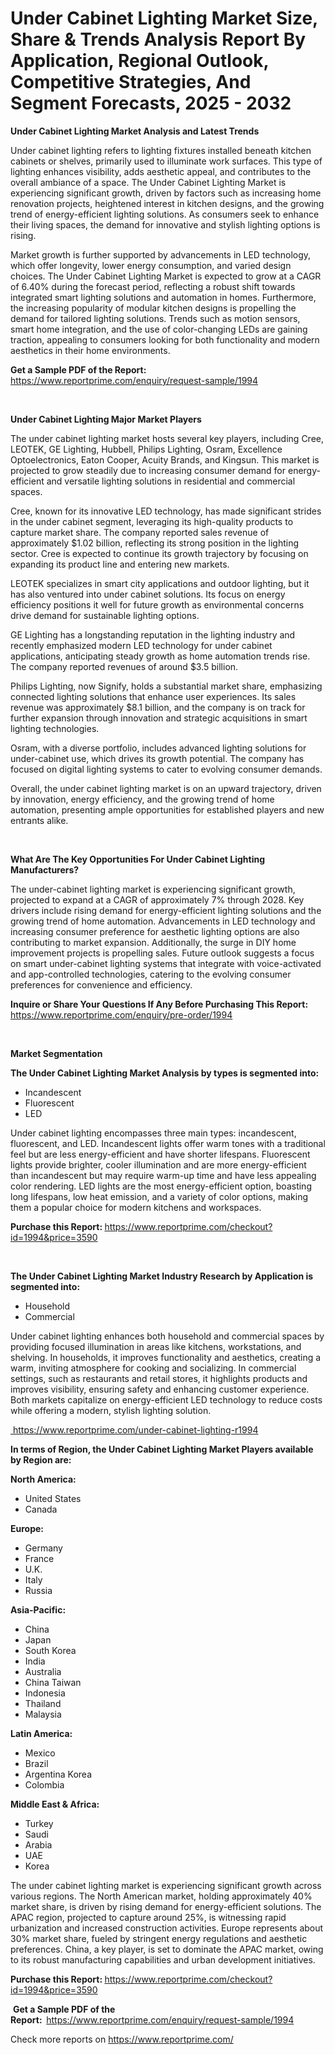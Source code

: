 <p><h1>Under Cabinet Lighting Market Size, Share & Trends Analysis Report By Application, Regional Outlook, Competitive Strategies, And Segment Forecasts, 2025 - 2032</h1></p><p><strong>Under Cabinet Lighting Market Analysis and Latest Trends</strong></p>
<p><p>Under cabinet lighting refers to lighting fixtures installed beneath kitchen cabinets or shelves, primarily used to illuminate work surfaces. This type of lighting enhances visibility, adds aesthetic appeal, and contributes to the overall ambiance of a space. The Under Cabinet Lighting Market is experiencing significant growth, driven by factors such as increasing home renovation projects, heightened interest in kitchen designs, and the growing trend of energy-efficient lighting solutions. As consumers seek to enhance their living spaces, the demand for innovative and stylish lighting options is rising. </p><p>Market growth is further supported by advancements in LED technology, which offer longevity, lower energy consumption, and varied design choices. The Under Cabinet Lighting Market is expected to grow at a CAGR of 6.40% during the forecast period, reflecting a robust shift towards integrated smart lighting solutions and automation in homes. Furthermore, the increasing popularity of modular kitchen designs is propelling the demand for tailored lighting solutions. Trends such as motion sensors, smart home integration, and the use of color-changing LEDs are gaining traction, appealing to consumers looking for both functionality and modern aesthetics in their home environments.</p></p>
<p><strong>Get a Sample PDF of the Report:&nbsp;</strong> <a href="https://www.reportprime.com/enquiry/request-sample/1994?utm_campaign=3098&utm_medium=2&utm_source=Github&utm_content=ia&utm_term=18032025&utm_id=under-cabinet-lighting">https://www.reportprime.com/enquiry/request-sample/1994</a></p>
<p>&nbsp;</p>
<p><strong>Under Cabinet Lighting Major Market Players</strong></p>
<p><p>The under cabinet lighting market hosts several key players, including Cree, LEOTEK, GE Lighting, Hubbell, Philips Lighting, Osram, Excellence Optoelectronics, Eaton Cooper, Acuity Brands, and Kingsun. This market is projected to grow steadily due to increasing consumer demand for energy-efficient and versatile lighting solutions in residential and commercial spaces.</p><p>Cree, known for its innovative LED technology, has made significant strides in the under cabinet segment, leveraging its high-quality products to capture market share. The company reported sales revenue of approximately $1.02 billion, reflecting its strong position in the lighting sector. Cree is expected to continue its growth trajectory by focusing on expanding its product line and entering new markets.</p><p>LEOTEK specializes in smart city applications and outdoor lighting, but it has also ventured into under cabinet solutions. Its focus on energy efficiency positions it well for future growth as environmental concerns drive demand for sustainable lighting options.</p><p>GE Lighting has a longstanding reputation in the lighting industry and recently emphasized modern LED technology for under cabinet applications, anticipating steady growth as home automation trends rise. The company reported revenues of around $3.5 billion.</p><p>Philips Lighting, now Signify, holds a substantial market share, emphasizing connected lighting solutions that enhance user experiences. Its sales revenue was approximately $8.1 billion, and the company is on track for further expansion through innovation and strategic acquisitions in smart lighting technologies.</p><p>Osram, with a diverse portfolio, includes advanced lighting solutions for under-cabinet use, which drives its growth potential. The company has focused on digital lighting systems to cater to evolving consumer demands.</p><p>Overall, the under cabinet lighting market is on an upward trajectory, driven by innovation, energy efficiency, and the growing trend of home automation, presenting ample opportunities for established players and new entrants alike.</p></p>
<p>&nbsp;</p>
<p><strong>What Are The Key Opportunities For Under Cabinet Lighting Manufacturers?</strong></p>
<p><p>The under-cabinet lighting market is experiencing significant growth, projected to expand at a CAGR of approximately 7% through 2028. Key drivers include rising demand for energy-efficient lighting solutions and the growing trend of home automation. Advancements in LED technology and increasing consumer preference for aesthetic lighting options are also contributing to market expansion. Additionally, the surge in DIY home improvement projects is propelling sales. Future outlook suggests a focus on smart under-cabinet lighting systems that integrate with voice-activated and app-controlled technologies, catering to the evolving consumer preferences for convenience and efficiency.</p></p>
<p><strong>Inquire or Share Your Questions If Any Before Purchasing This Report:</strong> <a href="https://www.reportprime.com/enquiry/pre-order/1994?utm_campaign=3098&utm_medium=2&utm_source=Github&utm_content=ia&utm_term=18032025&utm_id=under-cabinet-lighting">https://www.reportprime.com/enquiry/pre-order/1994</a></p>
<p>&nbsp;</p>
<p><strong>Market Segmentation</strong></p>
<p><strong>The Under Cabinet Lighting Market Analysis by types is segmented into:</strong></p>
<p><ul><li>Incandescent</li><li>Fluorescent</li><li>LED</li></ul></p>
<p><p>Under cabinet lighting encompasses three main types: incandescent, fluorescent, and LED. Incandescent lights offer warm tones with a traditional feel but are less energy-efficient and have shorter lifespans. Fluorescent lights provide brighter, cooler illumination and are more energy-efficient than incandescent but may require warm-up time and have less appealing color rendering. LED lights are the most energy-efficient option, boasting long lifespans, low heat emission, and a variety of color options, making them a popular choice for modern kitchens and workspaces.</p></p>
<p><strong>Purchase this Report:&nbsp;</strong><a href="https://www.reportprime.com/checkout?id=1994&price=3590&utm_campaign=3098&utm_medium=2&utm_source=Github&utm_content=ia&utm_term=18032025&utm_id=under-cabinet-lighting">https://www.reportprime.com/checkout?id=1994&price=3590</a></p>
<p>&nbsp;</p>
<p><strong>The Under Cabinet Lighting Market Industry Research by Application is segmented into:</strong></p>
<p><ul><li>Household</li><li>Commercial</li></ul></p>
<p><p>Under cabinet lighting enhances both household and commercial spaces by providing focused illumination in areas like kitchens, workstations, and shelving. In households, it improves functionality and aesthetics, creating a warm, inviting atmosphere for cooking and socializing. In commercial settings, such as restaurants and retail stores, it highlights products and improves visibility, ensuring safety and enhancing customer experience. Both markets capitalize on energy-efficient LED technology to reduce costs while offering a modern, stylish lighting solution.</p></p>
<p><a href="https://www.reportprime.com/under-cabinet-lighting-r1994?utm_campaign=3098&utm_medium=2&utm_source=Github&utm_content=ia&utm_term=18032025&utm_id=under-cabinet-lighting">&nbsp;https://www.reportprime.com/under-cabinet-lighting-r1994</a></p>
<p><strong>In terms of Region, the Under Cabinet Lighting Market Players available by Region are:</strong></p>
<p>
    <p> <strong> North America: </strong>
        <ul>
            <li>United States</li>
            <li>Canada</li>
        </ul>
        </p> 
    <p> <strong> Europe: </strong>
        <ul>
            <li>Germany</li>
            <li>France</li>
            <li>U.K.</li>
            <li>Italy</li>
            <li>Russia</li>
        </ul>
        </p> 
    <p> <strong> Asia-Pacific: </strong>
        <ul>
            <li>China</li>
            <li>Japan</li>
            <li>South Korea</li>
            <li>India</li>
            <li>Australia</li>
            <li>China Taiwan</li>
            <li>Indonesia</li>
            <li>Thailand</li>
            <li>Malaysia</li>
        </ul>
        </p> 
    <p> <strong> Latin America: </strong>
        <ul>
            <li>Mexico</li>
            <li>Brazil</li>
            <li>Argentina Korea</li>
            <li>Colombia</li>
        </ul>
        </p> 
    <p> <strong> Middle East & Africa: </strong>
        <ul>
            <li>Turkey</li>
            <li>Saudi</li>
            <li>Arabia</li>
            <li>UAE</li>
            <li>Korea</li>
        </ul>
    </p>
    </p>
<p><p>The under cabinet lighting market is experiencing significant growth across various regions. The North American market, holding approximately 40% market share, is driven by rising demand for energy-efficient solutions. The APAC region, projected to capture around 25%, is witnessing rapid urbanization and increased construction activities. Europe represents about 30% market share, fueled by stringent energy regulations and aesthetic preferences. China, a key player, is set to dominate the APAC market, owing to its robust manufacturing capabilities and urban development initiatives.</p></p>
<p><strong>Purchase this Report: </strong><a href="https://www.reportprime.com/checkout?id=1994&price=3590&utm_campaign=3098&utm_medium=2&utm_source=Github&utm_content=ia&utm_term=18032025&utm_id=under-cabinet-lighting">https://www.reportprime.com/checkout?id=1994&price=3590</a></p>
<p>&nbsp;<strong>Get a Sample PDF of the Report:&nbsp;&nbsp;</strong><a href="https://www.reportprime.com/enquiry/request-sample/1994?utm_campaign=3098&utm_medium=2&utm_source=Github&utm_content=ia&utm_term=18032025&utm_id=under-cabinet-lighting">https://www.reportprime.com/enquiry/request-sample/1994</a></p>
<p><strong></strong></p>
<p>Check more reports on <a href="https://www.reportprime.com/?utm_campaign=3098&utm_medium=2&utm_source=Github&utm_content=ia&utm_term=18032025&utm_id=under-cabinet-lighting">https://www.reportprime.com/</a></p>